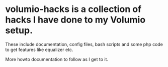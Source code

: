 # volumio-hacks is a collection of hacks I have done to my Volumio setup.
These include documentation, config files, bash scripts and some php code to get features like equalizer etc.

More howto documentation to follow as I get to it.
